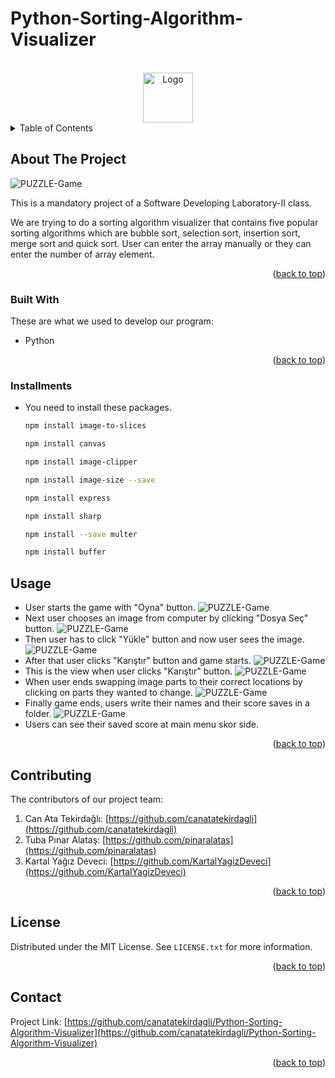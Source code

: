 # Python-Sorting-Algorithm-Visualizer
<a name="readme-top"></a>

<!-- PROJECT LOGO -->
<br />
<div align="center">
  <a href="#readme-top">
    <img src="resources\images\logo.png" alt="Logo" width="80" height="80">
  </a>
</div>

<!-- TABLE OF CONTENTS -->
<details>
  <summary>Table of Contents</summary>
  <ol>
    <li>
      <a href="#about-the-project">About The Project</a>
      <ul>
        <li><a href="#built-with">Built With</a></li>
        <li><a href="#installments">Installments</a></li>
      </ul>
    </li>
    <li><a href="#usage">Usage</a></li>
    <li><a href="#contributing">Contributing</a></li>
    <li><a href="#license">License</a></li>
    <li><a href="#contact">Contact</a></li>
  </ol>
</details>

<!-- ABOUT THE PROJECT -->
## About The Project

![PUZZLE-Game](resources/images/Main-SS.png "Main Menu Screen")

This is a mandatory project of a Software Developing Laboratory-II class.

We are trying to do a sorting algorithm visualizer that contains five popular sorting algorithms which are bubble sort, selection sort, insertion sort, merge sort and quick sort. User can enter the array manually or they can enter the number of array element.

<p align="right">(<a href="#readme-top">back to top</a>)</p>

### Built With

These are what we used to develop our program:

* Python

<p align="right">(<a href="#readme-top">back to top</a>)</p>

### Installments

* You need to install these packages.
   ```sh
   npm install image-to-slices
   ```
   ```sh
   npm install canvas
   ```
   ```sh
   npm install image-clipper
   ```
   ```sh
   npm install image-size --save
   ```
   ```sh
   npm install express
   ```
   ```sh
   npm install sharp
   ```
   ```sh
   npm install --save multer
   ```
   ```sh
   npm install buffer
   ```

<!-- USAGE EXAMPLES -->
## Usage

* User starts the game with "Oyna" button.
![PUZZLE-Game](resources/images/Main-SS.png "Play")
* Next user chooses an image from computer by clicking "Dosya Seç" button.
![PUZZLE-Game](resources/images/File-C-SS.png "Folder Choose")
* Then user has to click "Yükle" button and now user sees the image.
![PUZZLE-Game](resources/images/Load-SS.png "Upload")
* After that user clicks "Karıştır" button and game starts.
![PUZZLE-Game](resources/images/Mix-SS.png "Mix")
* This is the view when user clicks "Karıştır" button.
![PUZZLE-Game](resources/images/Mixed-SS.png "Mixed")
* When user ends swapping image parts to their correct locations by clicking on parts they wanted to change.
![PUZZLE-Game](resources/images/Complete-SS.png "Complete")
* Finally game ends, users write their names and their score saves in a folder.
![PUZZLE-Game](resources/images/Game-End-SS.png "Game End")
* Users can see their saved score at main menu skor side.

<p align="right">(<a href="#readme-top">back to top</a>)</p>

<!-- CONTRIBUTING -->
## Contributing

The contributors of our project team:

1. Can Ata Tekirdağlı: [https://github.com/canatatekirdagli](https://github.com/canatatekirdagli)
2. Tuba Pınar Alataş: [https://github.com/pinaralatas](https://github.com/pinaralatas)
3. Kartal Yağız Deveci: [https://github.com/KartalYagizDeveci](https://github.com/KartalYagizDeveci)

<p align="right">(<a href="#readme-top">back to top</a>)</p>

<!-- LICENSE -->
## License

Distributed under the MIT License. See `LICENSE.txt` for more information.

<p align="right">(<a href="#readme-top">back to top</a>)</p>

<!-- CONTACT -->
## Contact

Project Link: [https://github.com/canatatekirdagli/Python-Sorting-Algorithm-Visualizer](https://github.com/canatatekirdagli/Python-Sorting-Algorithm-Visualizer)

<p align="right">(<a href="#readme-top">back to top</a>)</p>
